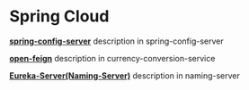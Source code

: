 # Spring Cloud

[**spring-config-server**](https://github.com/farzadafi/Spring/tree/master/Spring_Cloud/2_MicroService_SpringCloud/spring-cloud-config-server)
description in spring-config-server

[**open-feign**](https://github.com/farzadafi/Spring/tree/master/Spring_Cloud/2_MicroService_SpringCloud/currency-conversion-service)
description in currency-conversion-service

[**Eureka-Server(Naming-Server)**](https://github.com/farzadafi/Spring/tree/master/Spring_Cloud/2_MicroService_SpringCloud/naming-server)
description in naming-server
